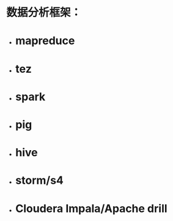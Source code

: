 # 数据分析框架：

* # mapreduce

* # tez

* # spark

* # pig

* # hive

* # storm/s4
* # Cloudera Impala/Apache drill



